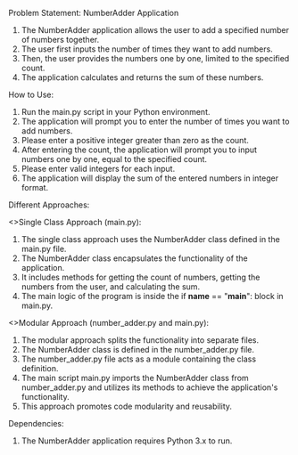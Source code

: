 Problem Statement: NumberAdder Application

1. The NumberAdder application allows the user to add a specified number of numbers together.
2. The user first inputs the number of times they want to add numbers.
3. Then, the user provides the numbers one by one, limited to the specified count.
4. The application calculates and returns the sum of these numbers.

How to Use:

1. Run the main.py script in your Python environment.
2. The application will prompt you to enter the number of times you want to add numbers.
3. Please enter a positive integer greater than zero as the count.
4. After entering the count, the application will prompt you to input numbers one by one, equal to the specified count.
5. Please enter valid integers for each input.
6. The application will display the sum of the entered numbers in integer format.

Different Approaches:

<>Single Class Approach (main.py):

1. The single class approach uses the NumberAdder class defined in the main.py file.
2. The NumberAdder class encapsulates the functionality of the application.
3. It includes methods for getting the count of numbers, getting the numbers from the user, and calculating the sum.
4. The main logic of the program is inside the if __name__ == "__main__": block in main.py.

<>Modular Approach (number_adder.py and main.py):

1. The modular approach splits the functionality into separate files.
2. The NumberAdder class is defined in the number_adder.py file.
3. The number_adder.py file acts as a module containing the class definition.
4. The main script main.py imports the NumberAdder class from number_adder.py and utilizes its methods to achieve the application's functionality.
5. This approach promotes code modularity and reusability.

Dependencies:

1. The NumberAdder application requires Python 3.x to run.

